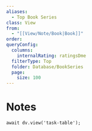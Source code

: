 ```yaml
---
aliases:
  - Top Book Series
class: View
from:
  - "[[View/Note/Book|Book]]"
order: 
queryConfig:
  columns:
    internalRating: ratingsDme
  filterType: Top
  folder: Database/BookSeries
  page:
    size: 100
---
```

# Notes

```dataviewjs
await dv.view('task-table');
```
